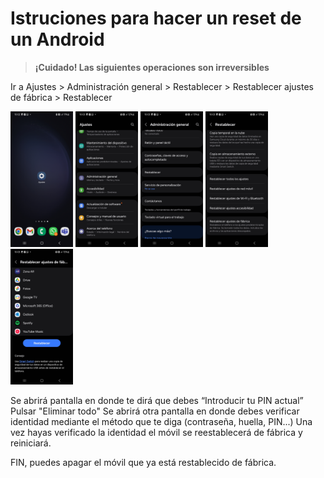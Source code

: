 
# Istruciones para hacer un reset de un Android

> **¡Cuidado! Las siguientes operaciones son irreversibles**

Ir a Ajustes > Administración general > Restablecer > Restablecer ajustes de fábrica > Restablecer

<img src="../images/a_1.jpg" alt="drawing" width="100"/>

<img src="../images/a_2.jpg" alt="drawing" width="100"/>

<img src="../images/a_3.jpg" alt="drawing" width="100"/>

<img src="../images/a_4.jpg" alt="drawing" width="100"/>

<img src="../images/a_5.jpg" alt="drawing" width="100"/>

Se abrirá pantalla en donde te dirá que debes “Introducir tu PIN actual”
Pulsar "Eliminar todo"
Se abrirá otra pantalla en donde debes verificar identidad mediante el método que te diga (contraseña, huella, PIN...)
Una vez hayas verificado la identidad el móvil se reestablecerá de fábrica y reiniciará.

FIN, puedes apagar el móvil que ya está restablecido de fábrica.
